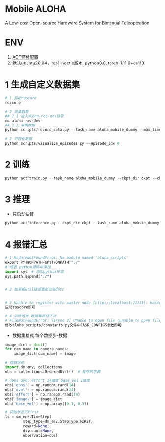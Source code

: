 
# Mobile ALOHA

A Low-cost Open-source Hardware System for Bimanual Teleoperation

# ENV

1. [ACT环境配置](doc/env.md)
2. 默认ubuntu20.04，ros1-noetic版本, python3.8, torch-1.11.0+cu113

# 1 生成自定义数据集

~~~python
# 1 启动roscore
roscore

# 2 采集数据
## 2.1 进入aloha-ros-dev目录
cd aloha-ros-dev
## 2.2 采集数据
python scripts/record_data.py --task_name aloha_mobile_dummy --max_timesteps 500 --dataset_dir ./data --episode_idx 0

# 3 可视化数据
python scripts/visualize_episodes.py --episode_idx 0
~~~

# 2 训练
~~~python
python act/train.py --task_name aloha_mobile_dummy --ckpt_dir ckpt --chunk_size 30
~~~

# 3 推理
+ 只启动从臂
~~~python
python act/inference.py --ckpt_dir ckpt --task_name aloha_mobile_dummy
~~~


# 4 报错汇总

~~~python
# 1 ModuleNotFoundError: No module named 'aloha_scripts'
export PYTHONPATH=$PYTHONPATH:"./"
# 或者 python源码中添加
import sys  # 添加python环境
sys.path.append("./")


# 2 如果报util错误重新安装detr


# 3 Unable to register with master node [http://localhost:11311]: master may not be running yet. Will keep trying.
启动roscore即可

# 4 训练报错 数据集路径不对
# FileNotFoundError: [Errno 2] Unable to open file (unable to open file: name = '/home/lin/mobile-aloha/data/aloha_mobile_dummy/episode_0.hdf5', errno = 2, error message = 'No such file or directory', flags = 0, o_flags = 0)
修改aloha_scripts/constants.py文件中TASK_CONFIGS参数即可
~~~

+ 数据集格式  每个数据步-数据

~~~python
image_dict = dict()
for cam_name in camera_names: 
    image_dict[cam_name] = image

# 观察状态
import dm_env, collections
obs = collections.OrderedDict()  # 有序的字典

# qpos qvel effort 14维度 base_vel 2维度
obs['qpos'] = np.random.rand(14)
obs['qvel'] = np.random.rand(14)
obs['effort'] = np.random.rand(14)
obs['images'] = image_dict
obs['base_vel'] = np.array([0.1, 0.3])

# 初始状态的first
ts = dm_env.TimeStep(
        step_type=dm_env.StepType.FIRST,
        reward=None,
        discount=None,
        observation=obs)
~~~